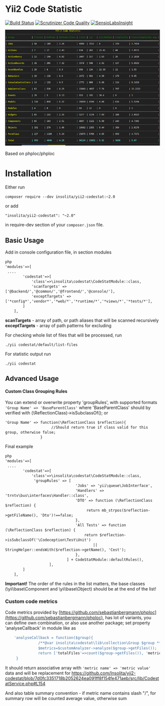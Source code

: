 Yii2 Code Statistic
===================
[![Build Status](https://travis-ci.org/Insolita/yii2-codestat.svg?branch=master)](https://travis-ci.org/Insolita/yii2-codestat)
[![Scrutinizer Code Quality](https://scrutinizer-ci.com/g/Insolita/yii2-codestat/badges/quality-score.png?b=master)](https://scrutinizer-ci.com/g/Insolita/yii2-codestat/?branch=master)
[![SensioLabsInsight](https://insight.sensiolabs.com/projects/a2b84a39-bbae-4330-ae75-d464111f98ac/small.png)](https://insight.sensiolabs.com/projects/a2b84a39-bbae-4330-ae75-d464111f98ac)

![screenshot](codestat.png)

Based on phploc/phploc

Installation
============

Either run

```
composer require --dev insolita/yii2-codestat:~2.0
```
or add

```
"insolita/yii2-codestat": "~2.0"
```
in require-dev section of your `composer.json` file.

Basic Usage
-----------

Add in console configuration file, in section modules

```
php
'modules'=>[
 ....
        'codestat'=>[
            'class'=>\insolita\codestat\CodeStatModule::class,
            'scanTargets' => ['@backend/','@common/','@frontend/','@console/'],
            'exceptTargets' => ['*config*','vendor*','*web/*','*runtime/*','*views/*','*tests/*'],
        ]
    ],

```

 **scanTargets**   - array of path, or path aliases that will be scanned recursively
 **exceptTargets** - array of path patterns for excluding

For checking whole list of files that will be processed, run
```
./yii codestat/default/list-files
```

For statistic output run
```
./yii codestat
```

Advanced Usage
--------------

#### Custom Class Grouping Rules

You can extend or overwrite property 'groupRules', with supported formats
`'Group Name' => 'BaseParentClass'`
 where 'BaseParentClass' should by verified with (\ReflectionClass)->isSubclassOf();
or
```
'Group Name' => function(\ReflectionClass $reflection){
                     //Should return true if class valid for this group, otherwise false;
                }
```
Final example

```
php
'modules'=>[
 ....
        'codestat'=>[
            'class'=>\insolita\codestat\CodeStatModule::class,
             'groupRules' => [
                                'Jobs' => 'yii\queue\JobInterface',
                                'Handlers' => 'trntv\bus\interfaces\Handler::class',
                                'DTO' => function (\ReflectionClass $reflection) {
                                     return mb_strpos($reflection->getFileName(), 'Dto')!==false;
                                },
                                'All Tests' => function (\ReflectionClass $reflection) {
                                    return $reflection->isSubclassOf('\Codeception\Test\Unit')
                                        || StringHelper::endsWith($reflection->getName(), 'Cest');
                                },
                            ] + CodeStatModule::defaultRules(),
                    ],
        ]
    ],
```
**Important!** The order of the rules in the list matters, the base classes (\yii\base\Component and \yii\base\Object) should be at the end of the list!

### Custom code metrics

Code metrics provided by [https://github.com/sebastianbergmann/phploc](https://github.com/sebastianbergmann/phploc),  has lot of variants, you can define own combination, or also use another package;
set property 'analyseCallback' in module like as
```php
    'analyseCallback = function($group){
               /**@var insolita\codestat\lib\collection\Group $group **/
               $metrics=$customAnalyzer->analyze($group->getFiles());
               return ['totalFiles'=>count($group->getFiles()), 'metric1'=>$metrics[some], ...etc];
     }
```
It should return associative array with `'metric name' => 'metric value'` data and will be replacement for https://github.com/Insolita/yii2-codestat/blob/7d0fc3351718b2052624ea091ff8f154fe471aeb/src/lib/CodestatService.php#L154

And also table summary convention - if metric name contains slash "/", for summary row will be counted average value, otherwise sum


